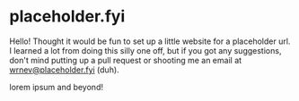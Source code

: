 # placeholder.fyi
Hello! Thought it would be fun to set up a little website for a placeholder url. I learned a lot from doing this silly one off, but if you got any suggestions, don't mind putting up a pull request or shooting me an email at wrnev@placeholder.fyi (duh).

lorem ipsum and beyond!